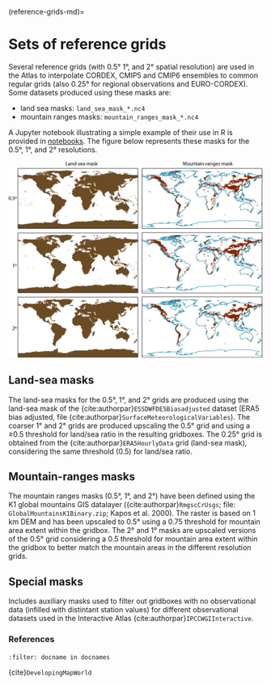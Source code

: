 (reference-grids-md)=
# Sets of reference grids

Several reference grids (with 0.5&deg; 1&deg;, and 2&deg; spatial resolution) are used in the Atlas to interpolate CORDEX, CMIP5 and CMIP6 ensembles to common regular grids (also 0.25&deg; for regional observations and EURO-CORDEX). Some datasets produced using these masks are:
* land sea masks: `land_sea_mask_*.nc4`
* mountain ranges masks: `mountain_ranges_mask_*.nc4`

A Jupyter notebook illustrating a simple example of their use in R is provided in [notebooks](notebooks).
The figure below represents these masks for the 0.5&deg;, 1&deg;, and 2&deg; resolutions.

<p align="center">
  <img src="reference-grids.png" alt="" width="" />
</p>

## Land-sea masks
The land-sea masks for the 0.5&deg;, 1&deg;, and 2&deg; grids are produced using the land-sea mask of the {cite:authorpar}`ESSDWFDE5Biasadjusted` dataset (ERA5 bias adjusted, file {cite:authorpar}`SurfaceMeteorologicalVariables`). The coarser 1&deg; and 2&deg; grids are produced upscaling the 0.5&deg; grid and using a ≥0.5 threshold for land/sea ratio in the resulting gridboxes. The 0.25&deg; grid is obtained from the {cite:authorpar}`ERA5HourlyData` grid (land-sea mask), considering the same threshold (0.5) for land/sea ratio.

## Mountain-ranges masks
The mountain ranges masks (0.5&deg;, 1&deg;, and 2&deg;) have been defined using the K1 global mountains GIS datalayer ({cite:authorpar}`RmgscCrUsgs`; file: `GlobalMountainsK1Binary.zip`; Kapos et al. 2000). The raster is based on 1 km DEM and has been upscaled to 0.5° using a 0.75 threshold for mountain area extent within the gridbox. The 2° and 1° masks are upscaled versions of the 0.5° grid considering a 0.5 threshold for mountain area extent within the gridbox to better match the mountain areas in the different resolution grids.

## Special masks
Includes auxiliary masks used to filter out gridboxes with no observational data (infilled with distintant station values) for different observational datasets used in the Interactive Atlas {cite:authorpar}`IPCCWGIInteractive`.

### References

```{bibliography}
:filter: docname in docnames
```

{cite}`DevelopingMapWorld`


<script src="https://utteranc.es/client.js"
        repo="SantanderMetGroup/ATLAS"
        issue-term="pathname"
        theme="preferred-color-scheme"
        crossorigin="anonymous"
        async>
</script>